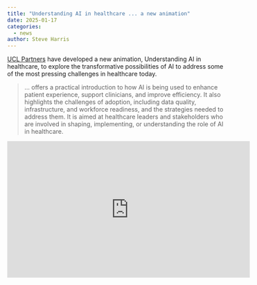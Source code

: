 ```yaml
---
title: "Understanding AI in healthcare ... a new animation"
date: 2025-01-17
categories:
  - news
author: Steve Harris
---
```


[UCL Partners](https://uclpartners.com)  have developed a new animation, Understanding AI in healthcare, to explore the transformative possibilities of AI to address some of the most pressing challenges in healthcare today.

> ... offers a practical introduction to how AI is being used to enhance patient experience, support clinicians, and improve efficiency. It also highlights the challenges of adoption, including data quality, infrastructure, and workforce readiness, and the strategies needed to address them. It is aimed at healthcare leaders and stakeholders who are involved in shaping, implementing, or understanding the role of AI in healthcare.

<iframe width="560" height="315" src="https://www.youtube.com/embed/oB2BIoDwjKc?si=SJkqGsBDj3Jubo-T" title="YouTube video player" frameborder="0" allow="accelerometer; autoplay; clipboard-write; encrypted-media; gyroscope; picture-in-picture; web-share" referrerpolicy="strict-origin-when-cross-origin" allowfullscreen></iframe>
